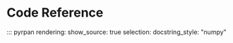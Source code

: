 # Code Reference

::: pyrpan
    rendering:
        show_source: true
    selection:
        docstring_style: "numpy"